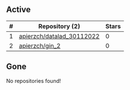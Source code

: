 ## Active
| # | Repository (2) | Stars |
| --- | --- | --- |
| 1 | [apierzch/datalad_30112022](https://gin.g-node.org/apierzch/datalad_30112022) | 0 |
| 2 | [apierzch/gin_2](https://gin.g-node.org/apierzch/gin_2) | 0 |

## Gone
No repositories found!

